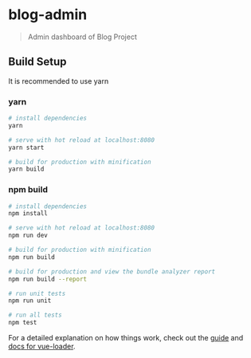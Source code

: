 # blog-admin

> Admin dashboard of Blog Project

## Build Setup

It is recommended to use yarn

### yarn

```bash
# install dependencies
yarn

# serve with hot reload at localhost:8080
yarn start

# build for production with minification
yarn build
```

### npm build

```bash
# install dependencies
npm install

# serve with hot reload at localhost:8080
npm run dev

# build for production with minification
npm run build

# build for production and view the bundle analyzer report
npm run build --report

# run unit tests
npm run unit

# run all tests
npm test
```

For a detailed explanation on how things work, check out the [guide](http://vuejs-templates.github.io/webpack/) and [docs for vue-loader](http://vuejs.github.io/vue-loader).
